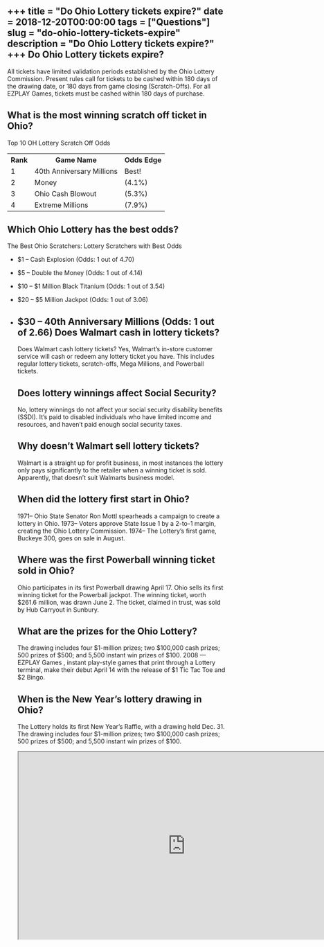 +++
title = "Do Ohio Lottery tickets expire?"
date = 2018-12-20T00:00:00
tags = ["Questions"]
slug = "do-ohio-lottery-tickets-expire"
description = "Do Ohio Lottery tickets expire?"
+++
Do Ohio Lottery tickets expire?
-------------------------------

All tickets have limited validation periods established by the Ohio Lottery Commission. Present rules call for tickets to be cashed within 180 days of the drawing date, or 180 days from game closing (Scratch-Offs). For all EZPLAY Games, tickets must be cashed within 180 days of purchase.

What is the most winning scratch off ticket in Ohio?
----------------------------------------------------

Top 10 OH Lottery Scratch Off Odds

<table><tr><th>Rank</th><th>Game Name</th><th>Odds Edge</th></tr><tr><td>1</td><td>40th Anniversary Millions</td><td>Best!</td></tr><tr><td>2</td><td>Money</td><td>(4.1%)</td></tr><tr><td>3</td><td>Ohio Cash Blowout</td><td>(5.3%)</td></tr><tr><td>4</td><td>Extreme Millions</td><td>(7.9%)</td></tr></table>

Which Ohio Lottery has the best odds?
-------------------------------------

The Best Ohio Scratchers: Lottery Scratchers with Best Odds

- $1 – Cash Explosion (Odds: 1 out of 4.70)
- $5 – Double the Money (Odds: 1 out of 4.14)
- $10 – $1 Million Black Titanium (Odds: 1 out of 3.54)
- $20 – $5 Million Jackpot (Odds: 1 out of 3.06)
- $30 – 40th Anniversary Millions (Odds: 1 out of 2.66) Does Walmart cash in lottery tickets?
    -------------------------------------
    
    Does Walmart cash lottery tickets? Yes, Walmart’s in-store customer service will cash or redeem any lottery ticket you have. This includes regular lottery tickets, scratch-offs, Mega Millions, and Powerball tickets.
    
    Does lottery winnings affect Social Security?
    ---------------------------------------------
    
    No, lottery winnings do not affect your social security disability benefits (SSDI). It’s paid to disabled individuals who have limited income and resources, and haven’t paid enough social security taxes.
    
    Why doesn’t Walmart sell lottery tickets?
    -----------------------------------------
    
    Walmart is a straight up for profit business, in most instances the lottery only pays significantly to the retailer when a winning ticket is sold. Apparently, that doesn’t suit Walmarts business model.
    
    When did the lottery first start in Ohio?
    -----------------------------------------
    
    1971– Ohio State Senator Ron Mottl spearheads a campaign to create a lottery in Ohio. 1973– Voters approve State Issue 1 by a 2-to-1 margin, creating the Ohio Lottery Commission. 1974– The Lottery’s first game, Buckeye 300, goes on sale in August.
    
    Where was the first Powerball winning ticket sold in Ohio?
    ----------------------------------------------------------
    
    Ohio participates in its first Powerball drawing April 17. Ohio sells its first winning ticket for the Powerball jackpot. The winning ticket, worth $261.6 million, was drawn June 2. The ticket, claimed in trust, was sold by Hub Carryout in Sunbury.
    
    What are the prizes for the Ohio Lottery?
    -----------------------------------------
    
    The drawing includes four $1-million prizes; two $100,000 cash prizes; 500 prizes of $500; and 5,500 instant win prizes of $100. 2008 — EZPLAY Games , instant play-style games that print through a Lottery terminal, make their debut April 14 with the release of $1 Tic Tac Toe and $2 Bingo.
    
    When is the New Year’s lottery drawing in Ohio?
    -----------------------------------------------
    
    The Lottery holds its first New Year’s Raffle, with a drawing held Dec. 31. The drawing includes four $1-million prizes; two $100,000 cash prizes; 500 prizes of $500; and 5,500 instant win prizes of $100.
    
    <iframe allow="accelerometer; autoplay; clipboard-write; encrypted-media; gyroscope; picture-in-picture" allowfullscreen="" class="__youtube_prefs__  epyt-is-override  no-lazyload" data-no-lazy="1" data-origheight="433" data-origwidth="770" data-skipgform_ajax_framebjll="" height="433" id="_ytid_45940" loading="lazy" src="https://www.youtube.com/embed/LLmTP23iZbM?enablejsapi=1&autoplay=0&cc_load_policy=0&cc_lang_pref=&iv_load_policy=1&loop=0&modestbranding=0&rel=1&fs=1&playsinline=0&autohide=2&theme=dark&color=red&controls=1&" title="YouTube player" width="770"></iframe>